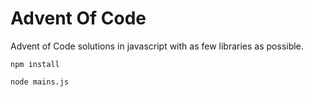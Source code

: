 # Advent Of Code

Advent of Code solutions in javascript with as few libraries as possible.

`npm install`

`node mains.js`